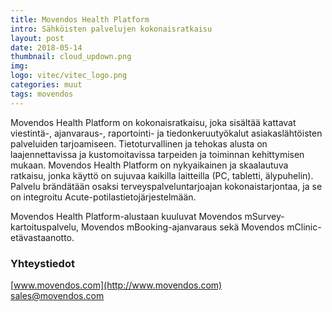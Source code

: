 ```yaml
---
title: Movendos Health Platform
intro: Sähköisten palvelujen kokonaisratkaisu
layout: post
date: 2018-05-14
thumbnail: cloud_updown.png
img: 
logo: vitec/vitec_logo.png
categories: muut
tags: movendos
---
```


Movendos Health Platform on kokonaisratkaisu, joka sisältää kattavat viestintä-, ajanvaraus-, raportointi- ja tiedonkeruutyökalut asiakaslähtöisten palveluiden tarjoamiseen. Tietoturvallinen ja tehokas alusta on laajennettavissa ja kustomoitavissa tarpeiden ja toiminnan kehittymisen mukaan. Movendos Health Platform on nykyaikainen ja skaalautuva ratkaisu, jonka käyttö on sujuvaa kaikilla laitteilla (PC, tabletti, älypuhelin). Palvelu brändätään osaksi terveyspalveluntarjoajan kokonaistarjontaa, ja se on integroitu Acute-potilastietojärjestelmään.

Movendos Health Platform-alustaan kuuluvat Movendos mSurvey-kartoituspalvelu, Movendos mBooking-ajanvaraus sekä Movendos mClinic-etävastaanotto.

### Yhteystiedot

[www.movendos.com](http://www.movendos.com)  
[sales@movendos.com](mailto://sales@movendos.com)

<a href="https://www.linkedin.com/company/movendos"><i class="fa fa-linkedin"></i></a> 
<a href="https://twitter.com/movendos"><i class="fa fa-twitter"></i></a>  

